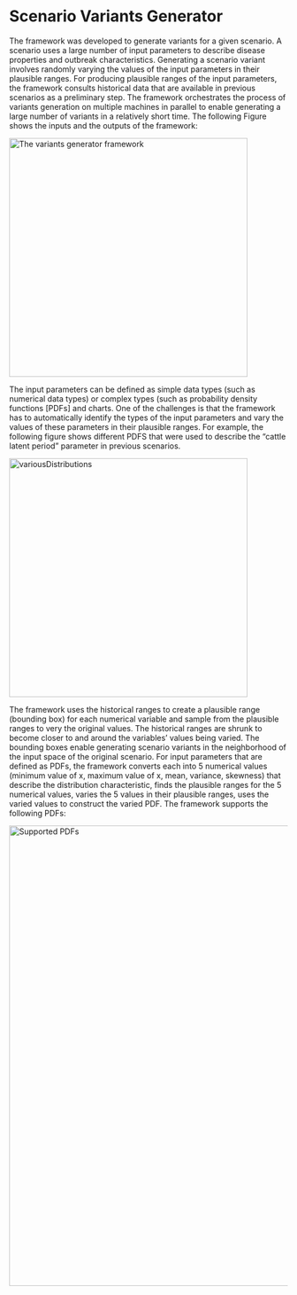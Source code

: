 # Scenario Variants Generator
The framework was developed to generate variants for a given scenario. 
A scenario uses a large number of input parameters to describe disease properties and outbreak characteristics. Generating a scenario variant involves randomly varying the values of the input parameters in their plausible ranges. For producing plausible ranges of the input parameters, the framework consults historical data that are available in previous scenarios as a preliminary step. The framework orchestrates the process of variants generation on multiple machines in parallel to enable generating a large number of variants in a relatively short time. The following Figure shows the inputs and the outputs of the framework: 

<img width="431" alt="The variants generator framework" src="https://user-images.githubusercontent.com/40745827/86494017-ee298600-bd30-11ea-9cc8-3e2452a374b2.png">

The input parameters can be defined as simple data types (such as numerical data types) or complex types (such as probability density functions [PDFs] and charts. 
One of the challenges is that the framework has to automatically identify the types of the input parameters and vary the values of these parameters in their plausible ranges. For example, the following figure shows different PDFS that were used to describe the “cattle latent period” parameter in previous scenarios.

<img width="431" alt="variousDistributions" src="https://user-images.githubusercontent.com/40745827/86493835-4744ea00-bd30-11ea-93be-719f85d89c51.png">

The framework uses the historical ranges to create a plausible range (bounding box) for each numerical variable and sample from the plausible ranges to very the original values. The historical ranges are shrunk to become closer to and around the variables’ values being varied. The bounding boxes enable generating scenario variants in the neighborhood of the input space of the original scenario. For input parameters that are defined as PDFs, the framework converts each into 5 numerical values (minimum value of x, maximum value of x, mean, variance, skewness) that describe the distribution characteristic, finds the plausible ranges for the 5 numerical values, varies the 5 values in their plausible ranges, uses the varied values to construct the varied PDF. The framework supports the following PDFs:

<img width="831" alt="Supported PDFs" src="https://user-images.githubusercontent.com/40745827/86631141-00066580-bf8b-11ea-8df3-d5da2e96c590.png">
